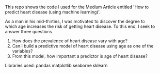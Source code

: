 This repo shows the code I used for the Medium Article entitled 'How to predict heart disease (using machine learning)'.

As a man in his mid-thirties, I was motivated to discover the degree to which age increases the risk of getting heart disease. To this end, I seek to answer three questions
1. How does the prevalence of heart disease vary with age?
2. Can I build a predictive model of heart disease using age as one of the variables?
3. From this model, how important a predictor is age of heart disease?

Libraries used:
pandas
matplotlib
seaborne
sklearn
